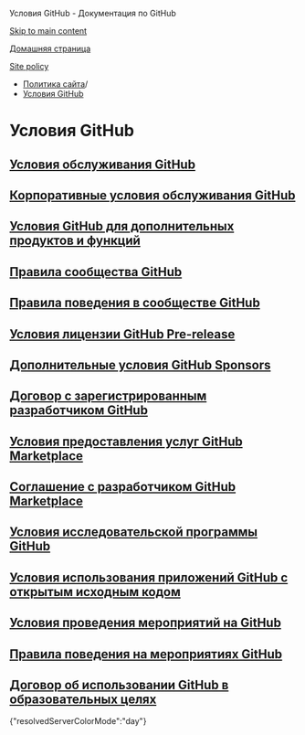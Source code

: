 Условия GitHub - Документация по GitHub

[Skip to main content](#main-content)

[Домашняя страница](/ru)

[Site policy](/ru/site-policy)

* [Политика сайта](/ru/site-policy)/
* [Условия GitHub](/ru/site-policy/github-terms)

Условия GitHub
==========

[Условия обслуживания GitHub](/ru/site-policy/github-terms/github-terms-of-service)
----------

[Корпоративные условия обслуживания GitHub](/ru/site-policy/github-terms/github-corporate-terms-of-service)
----------

[Условия GitHub для дополнительных продуктов и функций](/ru/site-policy/github-terms/github-terms-for-additional-products-and-features)
----------

[Правила сообщества GitHub](/ru/site-policy/github-terms/github-community-guidelines)
----------

[Правила поведения в сообществе GitHub](/ru/site-policy/github-terms/github-community-code-of-conduct)
----------

[Условия лицензии GitHub Pre-release](/ru/site-policy/github-terms/github-pre-release-license-terms)
----------

[Дополнительные условия GitHub Sponsors](/ru/site-policy/github-terms/github-sponsors-additional-terms)
----------

[Договор с зарегистрированным разработчиком GitHub](/ru/site-policy/github-terms/github-registered-developer-agreement)
----------

[Условия предоставления услуг GitHub Marketplace](/ru/site-policy/github-terms/github-marketplace-terms-of-service)
----------

[Соглашение с разработчиком GitHub Marketplace](/ru/site-policy/github-terms/github-marketplace-developer-agreement)
----------

[Условия исследовательской программы GitHub](/ru/site-policy/github-terms/github-research-program-terms)
----------

[Условия использования приложений GitHub с открытым исходным кодом](/ru/site-policy/github-terms/github-open-source-applications-terms-and-conditions)
----------

[Условия проведения мероприятий на GitHub](/ru/site-policy/github-terms/github-event-terms)
----------

[Правила поведения на мероприятиях GitHub](/ru/site-policy/github-terms/github-event-code-of-conduct)
----------

[Договор об использовании GitHub в образовательных целях](/ru/site-policy/github-terms/github-educational-use-agreement)
----------

{"resolvedServerColorMode":"day"}
